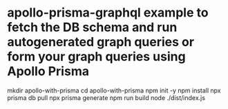 # apollo-prisma-graphql example to fetch the DB schema and run autogenerated graph queries or form your graph queries using Apollo Prisma

mkdir apollo-with-prisma
cd apollo-with-prisma
npm init -y
npm install
npx prisma db pull
npx prisma generate
npm run build
node ./dist/index.js
